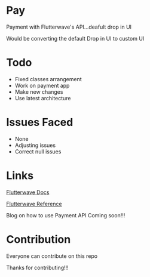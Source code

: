 # Pay
Payment with Flutterwave's API...deafult drop in UI

Would be converting the default Drop in UI to custom UI

# Todo

* Fixed classes arrangement
* Work on payment app
* Make new changes
* Use latest architecture

# Issues Faced

* None
* Adjusting issues
* Correct null issues

# Links

[Flutterwave Docs](https://developer.flutterwave.com/docs/transfers)


[Flutterwave Reference](https://developer.flutterwave.com/reference#create-a-transfer)

Blog on how to use Payment API Coming soon!!!

# Contribution

Everyone can contribute on this repo

Thanks for contributing!!!
